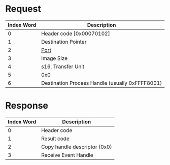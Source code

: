 # Request

| Index Word | Description                                     |
|------------|-------------------------------------------------|
| 0          | Header code \[0x00070102\]                      |
| 1          | Destination Pointer                             |
| 2          | [Port](Camera_Services#Port "wikilink")         |
| 3          | Image Size                                      |
| 4          | s16, Transfer Unit                              |
| 5          | 0x0                                             |
| 6          | Destination Process Handle (usually 0xFFFF8001) |

# Response

| Index Word | Description                  |
|------------|------------------------------|
| 0          | Header code                  |
| 1          | Result code                  |
| 2          | Copy handle descriptor (0x0) |
| 3          | Receive Event Handle         |